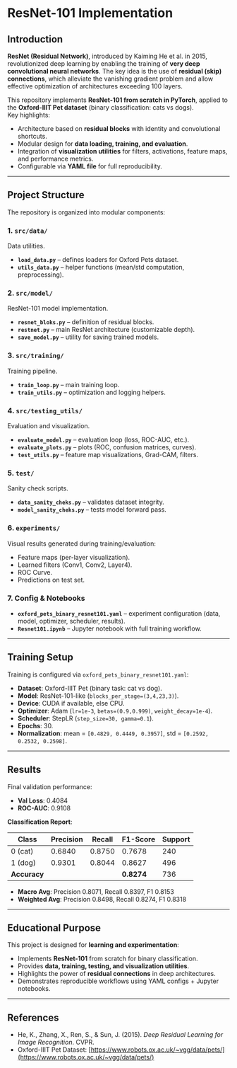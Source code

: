 # ResNet-101 Implementation

## Introduction

**ResNet (Residual Network)**, introduced by Kaiming He et al. in 2015, revolutionized deep learning by enabling the training of **very deep convolutional neural networks**. The key idea is the use of **residual (skip) connections**, which alleviate the vanishing gradient problem and allow effective optimization of architectures exceeding 100 layers.

This repository implements **ResNet-101 from scratch in PyTorch**, applied to the **Oxford-IIIT Pet dataset** (binary classification: cats vs dogs).  
Key highlights:

- Architecture based on **residual blocks** with identity and convolutional shortcuts.
- Modular design for **data loading, training, and evaluation**.
- Integration of **visualization utilities** for filters, activations, feature maps, and performance metrics.
- Configurable via **YAML file** for full reproducibility.

---

## Project Structure

The repository is organized into modular components:

### 1. `src/data/`

Data utilities.

- **`load_data.py`** – defines loaders for Oxford Pets dataset.
- **`utils_data.py`** – helper functions (mean/std computation, preprocessing).

### 2. `src/model/`

ResNet-101 model implementation.

- **`resnet_bloks.py`** – definition of residual blocks.
- **`restnet.py`** – main ResNet architecture (customizable depth).
- **`save_model.py`** – utility for saving trained models.

### 3. `src/training/`

Training pipeline.

- **`train_loop.py`** – main training loop.
- **`train_utils.py`** – optimization and logging helpers.

### 4. `src/testing_utils/`

Evaluation and visualization.

- **`evaluate_model.py`** – evaluation loop (loss, ROC-AUC, etc.).
- **`evaluate_plots.py`** – plots (ROC, confusion matrices, curves).
- **`test_utils.py`** – feature map visualizations, Grad-CAM, filters.

### 5. `test/`

Sanity check scripts.

- **`data_sanity_cheks.py`** – validates dataset integrity.
- **`model_sanity_cheks.py`** – tests model forward pass.

### 6. `experiments/`

Visual results generated during training/evaluation:

- Feature maps (per-layer visualization).
- Learned filters (Conv1, Conv2, Layer4).
- ROC Curve.
- Predictions on test set.

### 7. Config & Notebooks

- **`oxford_pets_binary_resnet101.yaml`** – experiment configuration (data, model, optimizer, scheduler, results).
- **`Resnet101.ipynb`** – Jupyter notebook with full training workflow.

---

## Training Setup

Training is configured via `oxford_pets_binary_resnet101.yaml`:

- **Dataset**: Oxford-IIIT Pet (binary task: cat vs dog).
- **Model**: ResNet-101-like (`blocks_per_stage=(3,4,23,3)`).
- **Device**: CUDA if available, else CPU.
- **Optimizer**: Adam (`lr=1e-3`, `betas=(0.9,0.999)`, `weight_decay=1e-4`).
- **Scheduler**: StepLR (`step_size=30, gamma=0.1`).
- **Epochs**: 30.
- **Normalization**: mean = `[0.4829, 0.4449, 0.3957]`, std = `[0.2592, 0.2532, 0.2598]`.

---

## Results

Final validation performance:

- **Val Loss**: 0.4084
- **ROC-AUC**: 0.9108

**Classification Report**:

| Class        | Precision | Recall | F1-Score   | Support |
| ------------ | --------- | ------ | ---------- | ------- |
| 0 (cat)      | 0.6840    | 0.8750 | 0.7678     | 240     |
| 1 (dog)      | 0.9301    | 0.8044 | 0.8627     | 496     |
| **Accuracy** |           |        | **0.8274** | 736     |

- **Macro Avg**: Precision 0.8071, Recall 0.8397, F1 0.8153
- **Weighted Avg**: Precision 0.8498, Recall 0.8274, F1 0.8318

---

## Educational Purpose

This project is designed for **learning and experimentation**:

- Implements **ResNet-101** from scratch for binary classification.
- Provides **data, training, testing, and visualization utilities**.
- Highlights the power of **residual connections** in deep architectures.
- Demonstrates reproducible workflows using YAML configs + Jupyter notebooks.

---

## References

- He, K., Zhang, X., Ren, S., & Sun, J. (2015). _Deep Residual Learning for Image Recognition_. CVPR.
- Oxford-IIIT Pet Dataset: [https://www.robots.ox.ac.uk/~vgg/data/pets/](https://www.robots.ox.ac.uk/~vgg/data/pets/)
